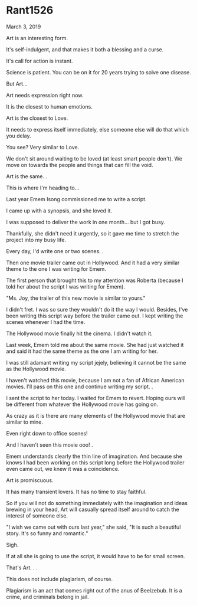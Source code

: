 # Rant1526


March 3, 2019

Art is an interesting form.

It's self-indulgent, and that makes it both a blessing and a curse.

It's call for action is instant. 

Science is patient. You can be on it for 20 years trying to solve one disease. 

But Art...

Art needs expression right now.

It is the closest to human emotions. 

Art is the closest to Love.

It needs to express itself immediately, else someone else will do that which you delay.

You see? Very similar to Love.

We don't sit around waiting to be loved (at least smart people don't). We move on towards the people and things that can fill the void.

Art is the same.
.

This is where I'm heading to...

Last year Emem Isong commissioned me to write a script.

I came up with a synopsis, and she loved it.

I was supposed to deliver the work in one month... but I got busy.

Thankfully, she didn't need it urgently, so it gave me time to stretch the project into my busy life. 

Every day, I'd write one or two scenes.
.

Then one movie trailer came out in Hollywood. And it had a very similar theme to the one I was writing for Emem.

The first person that brought this to my attention was Roberta (because I told her about the script I was writing for Emem).

"Ms. Joy, the trailer of this new movie is similar to yours."

I didn't fret. I was so sure they wouldn't do it the way I would. Besides, I've been writing this script way before the trailer came out.
I kept writing the scenes whenever I had the time.

The Hollywood movie finally hit the cinema. I didn't watch it.

Last week, Emem told me about the same movie. She had just watched it and said it had the same theme as the one I am writing for her.

I was still adamant writing my script jejely, believing it cannot be the same as the Hollywood movie.

I haven't watched this movie, because I am not a fan of African American movies. I'll pass on this one and continue writing my script. 
.

I sent the script to her today. I waited for Emem to revert. Hoping ours will be different from whatever the Hollywood movie has going on.

As crazy as it is there are many elements of the Hollywood movie that are similar to mine.

Even right down to office scenes!

And I haven't seen this movie ooo!
.

Emem understands clearly the thin line of imagination. And because she knows I had been working on this script long before the Hollywood trailer even came out, we knew it was a coincidence.

Art is promiscuous.

It has many transient lovers. It has no time to stay faithful.

So if you will not do something immediately with the imagination and ideas brewing in your head, Art will casually spread itself around to catch the interest of someone else.

"I wish we came out with ours last year," she said, "It is such a beautiful story. It's so funny and romantic."

Sigh.

If at all she is going to use the script, it would have to be for small screen.

That's Art.
.
.

This does not include plagiarism, of course.

Plagiarism is an act that comes right out of the anus of Beelzebub. It is a crime, and criminals belong in jail.